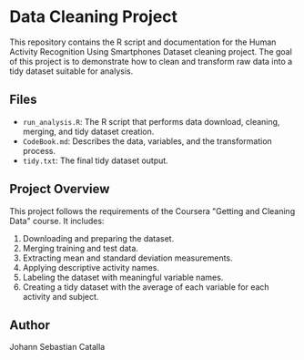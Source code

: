 # Data Cleaning Project

This repository contains the R script and documentation for the Human Activity Recognition Using Smartphones Dataset cleaning project. The goal of this project is to demonstrate how to clean and transform raw data into a tidy dataset suitable for analysis.

## Files

- `run_analysis.R`: The R script that performs data download, cleaning, merging, and tidy dataset creation.
- `CodeBook.md`: Describes the data, variables, and the transformation process.
- `tidy.txt`: The final tidy dataset output.

## Project Overview

This project follows the requirements of the Coursera "Getting and Cleaning Data" course. It includes:

1. Downloading and preparing the dataset.
2. Merging training and test data.
3. Extracting mean and standard deviation measurements.
4. Applying descriptive activity names.
5. Labeling the dataset with meaningful variable names.
6. Creating a tidy dataset with the average of each variable for each activity and subject.

## Author

Johann Sebastian Catalla

